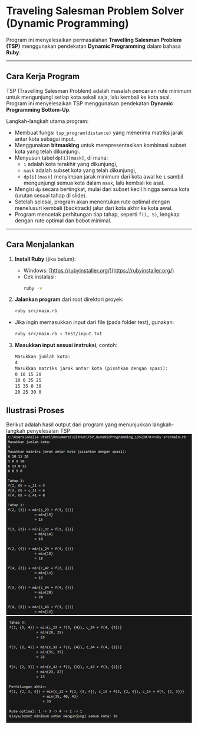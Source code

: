 # Traveling Salesman Problem Solver (Dynamic Programming)
Program ini menyelesaikan permasalahan **Travelling Salesman Problem (TSP)** menggunakan pendekatan **Dynamic Programming** dalam bahasa **Ruby**.

---

## Cara Kerja Program

TSP (Travelling Salesman Problem) adalah masalah pencarian rute minimum untuk mengunjungi setiap kota sekali saja, lalu kembali ke kota asal. Program ini menyelesaikan TSP menggunakan pendekatan **Dynamic Programming Bottom-Up**.

Langkah-langkah utama program:

- Membuat fungsi `tsp_program(distance)` yang menerima matriks jarak antar kota sebagai input.
- Menggunakan **bitmasking** untuk merepresentasikan kombinasi subset kota yang telah dikunjungi.
- Menyusun tabel `dp[i][mask]`, di mana:
  - `i` adalah kota terakhir yang dikunjungi,
  - `mask` adalah subset kota yang telah dikunjungi,
  - `dp[i][mask]` menyimpan jarak minimum dari kota awal ke `i` sambil mengunjungi semua kota dalam `mask`, lalu kembali ke asal.
- Mengisi `dp` secara bertingkat, mulai dari subset kecil hingga semua kota (urutan sesuai tahap di slide).
- Setelah selesai, program akan menentukan rute optimal dengan menelusuri kembali (backtrack) jalur dari kota akhir ke kota awal.
- Program mencetak perhitungan tiap tahap, seperti `f(i, S)`, lengkap dengan rute optimal dan bobot minimal.

---

## Cara Menjalankan

1. **Install Ruby** (jika belum):
   - Windows: [https://rubyinstaller.org/](https://rubyinstaller.org/)
   - Cek instalasi:
     ```bash
     ruby -v
     ```

2. **Jalankan program** dari root direktori proyek:
    ```bash
    ruby src/main.rb
    ```
- Jika ingin memasukkan input dari file (pada folder test), gunakan:
    ```bash
    ruby src/main.rb < test/input.txt
    ```

3. **Masukkan input sesuai instruksi**, contoh:
    ```
    Masukkan jumlah kota:
    4
    Masukkan matriks jarak antar kota (pisahkan dengan spasi):
    0 10 15 20
    10 0 35 25
    15 35 0 30
    20 25 30 0
    ```

## Ilustrasi Proses
Berikut adalah hasil output dari program yang menunjukkan langkah-langkah penyelesaian TSP:
![Output Program (1)](test/output_1.png)
![Output Program (2)](test/output_2.png)
